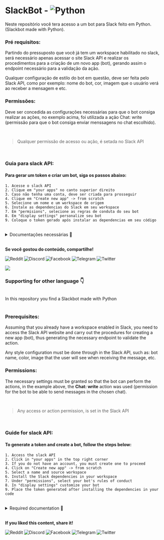 # SlackBot - ![Python](https://img.shields.io/badge/python-3670A0?style=for-the-badge&logo=python&logoColor=ffdd54)
Neste repositório você tera acesso a um bot para Slack feito em Python. (Slackbot made with Python).

### Pré requisitos:

Partindo do pressuposto que você já tem um workspace habilitado no slack, será necessário apenas acessar o site Slack API e realizar os procedimentos para a criação de um novo app (bot), gerando assim o endpoint necessário para a validação da ação.

Qualquer configuração de estilo do bot em questão, deve ser feita pelo Slack API, como por exemplo: nome do bot, cor, imagem que o usuário verá ao receber a mensagem e etc.

### Permissões:

Deve ser concedida as configurações necessárias para que o bot consiga realizar as ações, no exemplo acima, foi utilizada a ação Chat: write (permissão para que o bot consiga enviar menssagens no chat escolhido). 

<br />

> Qualquer permissão de acesso ou ação, é setada no Slack API

<br />

### Guia para slack API:

#### Para gerar um token e criar um bot, siga os passos abaixo:
    1. Acesse o slack API
    2. Clique em "your apps" no canto superior direito
    3. Caso não tenha uma conta, deve ser criada para prosseguir 
    4. Clique em "Create new app" -> from scratch
    5. Selecione um nome e um workspace de origem 
    6. Instale as dependencias do Slack em seu workspace
    7. Em "permisions", selecione as regras de conduta do seu bot 
    8. Em "display settings" personalize seu bot
    9. Coloque o token gerado após instalar as dependencias em seu código

<br />

<details>
<summary> Documentações necessárias 📖 </summary>
<br />
Slack API: https://api.slack.com/
<br />
Biblioteca - Schedule para Python: https://schedule.readthedocs.io/en/stable/  
</details>

<br />

**Se você gostou do conteúdo, compartilhe!**

![Reddit](https://img.shields.io/badge/Reddit-%23FF4500.svg?style=for-the-badge&logo=Reddit&logoColor=white)
![Discord](https://img.shields.io/badge/Discord-%235865F2.svg?style=for-the-badge&logo=discord&logoColor=white)
![Facebook](https://img.shields.io/badge/Facebook-%231877F2.svg?style=for-the-badge&logo=Facebook&logoColor=white)
![Telegram](https://img.shields.io/badge/Telegram-2CA5E0?style=for-the-badge&logo=telegram&logoColor=white)
![Twitter](https://img.shields.io/badge/Twitter-%231DA1F2.svg?style=for-the-badge&logo=Twitter&logoColor=white)

![](https://i.imgur.com/waxVImv.png)

### Supporting for other language 👇 
<br>
In this repository you find a Slackbot made with Python
<br>
<br> 

### Prerequisites: 

Assuming that you already have a workspace enabled in Slack, you need to access the Slack API website and carry out the procedures for creating a new app (bot), thus generating the necessary endpoint to validate the action.

Any style configuration must be done through in the Slack API, such as: bot name, color, image that the user will see when receiving the message, etc.

### Permissions:

The necessary settings must be granted so that the bot can perform the actions, in the example above, the **Chat: write** action was used (permission for the bot to be able to send messages in the chosen chat).

<br />

> Any access or action permission, is set in the Slack API

<br />

### Guide for slack API:

#### To generate a token and create a bot, follow the steps below:
    1. Access the slack API
    2. Click in "your apps" in the top right corner
    3. If you do not have an account, you must create one to proceed
    4. Click on "Create new app" -> from scratch
    5. Select a name and source workspace
    6. Install the Slack dependencies in your workspace
    7. Under "permissions", select your bot's rules of conduct
    8. In "display settings" customize your bot
    9. Place the token generated after installing the dependencies in your code

<br />

<details>
<summary> Required documentation 📖 </summary>
<br />
Slack API: https://api.slack.com/
<br />
Library - Schedule for Python: https://schedule.readthedocs.io/en/stable/
</details>

<br />

**If you liked this content, share it!**

![Reddit](https://img.shields.io/badge/Reddit-%23FF4500.svg?style=for-the-badge&logo=Reddit&logoColor=white)
![Discord](https://img.shields.io/badge/Discord-%235865F2.svg?style=for-the-badge&logo=discord&logoColor=white)
![Facebook](https://img.shields.io/badge/Facebook-%231877F2.svg?style=for-the-badge&logo=Facebook&logoColor=white)
![Telegram](https://img.shields.io/badge/Telegram-2CA5E0?style=for-the-badge&logo=telegram&logoColor=white)
![Twitter](https://img.shields.io/badge/Twitter-%231DA1F2.svg?style=for-the-badge&logo=Twitter&logoColor=white)
